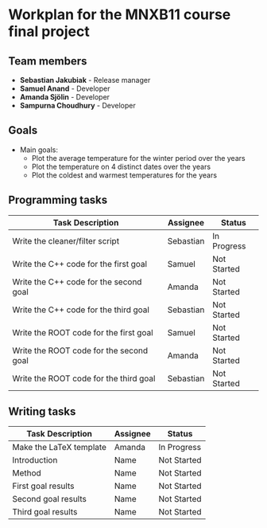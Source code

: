 # Workplan for the MNXB11 course final project

## Team members
- **Sebastian Jakubiak** - Release manager
- **Samuel Anand** - Developer
- **Amanda Sjölin** - Developer
- **Sampurna Choudhury** - Developer

## Goals
- Main goals:
    - Plot the average temperature for the winter period over the years
    - Plot the temperature on 4 distinct dates over the years
    - Plot the coldest and warmest temperatures for the years

## Programming tasks

| Task Description                          | Assignee | Status       |
|-------------------------------------------|----------|--------------|
| Write the cleaner/filter script          | Sebastian   | In Progress  |
| Write the C++ code for the first goal    | Samuel   | Not Started  |
| Write the C++ code for the second goal   | Amanda   | Not Started    |
| Write the C++ code for the third goal    | Sebastian   | Not Started    |
| Write the ROOT code for the first goal   | Samuel   | Not Started    |
| Write the ROOT code for the second goal  | Amanda   | Not Started    |
| Write the ROOT code for the third goal   | Sebastian   | Not Started    |

## Writing tasks

| Task Description | Assignee | Status |
|-------------------------------------------|----------|--------------|
| Make the LaTeX template | Amanda | In Progress |
| Introduction | Name | Not Started |
| Method | Name | Not Started |
| First goal results | Name | Not Started |
| Second goal results | Name | Not Started |
| Third goal results | Name | Not Started |